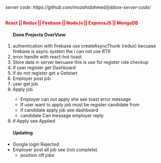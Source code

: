 
<h6> server code: https://github.com/mozahidahmed/jobbox-server-code/</h6>
<h4 style="color:red;">React || Redux || Firebase || NodeJs || ExpressJS || MongoDB</h4>

<ol>
<h4>Done Projects OverView</h4>
<li>authentication with firebase use createAsyncThunk (redux) becuase firebase is async system the i can not use RTK</li>
<li>error handle with react-hot-toast</li>
<li>Store data in server becuase this is use for register role checkup</li>
<li>if user register get Dashboard </li>
<li>if do not register get a Getstart </li>
<li>Employer post job</li>
<li>user get job </li>
<li>Apply job </li>


<ul>
<li>Employer can not apply she see toast error message</li>
<li>If user want to apply job must be register candidate from</li>
<li>if candidate apply job see dashboard</li>
<li>candidate Can message employer reply</li>

</ul>
<li> if Apply see Applied  </li>


</ol>



<ul>
<h4>Updating </h4>
<li>Google login Rejected  </li>
<li>Employer post all job see (not complete)
<ul>

<li> position off jobs   </li>


<ul>

</li>

</ul>


